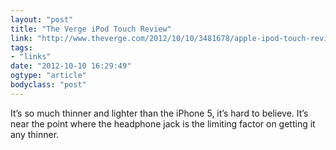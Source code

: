 ```yaml
---
layout: "post"
title: "The Verge iPod Touch Review"
link: "http://www.theverge.com/2012/10/10/3481678/apple-ipod-touch-review-2012"
tags: 
- "links"
date: "2012-10-10 16:29:49"
ogtype: "article"
bodyclass: "post"
---
```


It’s so much thinner and lighter than the iPhone 5, it’s hard to believe. It’s near the point where the headphone jack is the limiting factor on getting it any thinner.